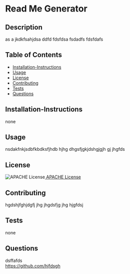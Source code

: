 
# Read Me Generator

## Description

as a jkdkfsahjdsa ddfd fdsfdsa fsdadfs fdsfdafs

## Table of Contents

* [Installation-Instructions](#Installation-Instructions)
* [Usage](#Usage)
* [License](#License)
* [Contributing](#Contributing)
* [Tests](#Tests)
* [Questions](#Questions)
  
## Installation-Instructions

none

## Usage

nsdakfnkjsdbfkbdksfjhdb hjhg dhgsfjgkjdshgjgjh gj jhgfds

## License   
 ![APACHE License](https://shields.io/badge/license-Apache-blue)[ APACHE License](https://www.apache.org/licenses/LICENSE-2.0)   
## Contributing  

hgdshjfghjdgfj jhg jhgdsfjg jhg hjgfdsj  

## Tests  

none  

## Questions  

dsffafds  
https://github.com/hjfdsgh  

